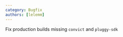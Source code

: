 ```yaml
---
category: Bugfix
authors: [lelemm]
---
```


Fix production builds missing `convict` and `pluggy-sdk`
